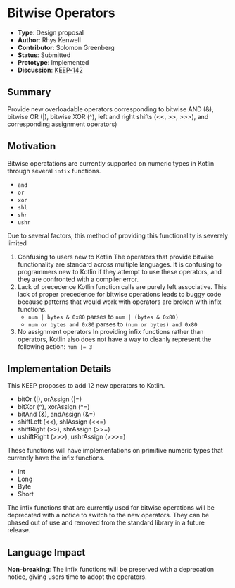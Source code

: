 # Bitwise Operators

* **Type**: Design proposal
* **Author**: Rhys Kenwell
* **Contributor**: Solomon Greenberg
* **Status**: Submitted
* **Prototype**: Implemented
* **Discussion**: [KEEP-142](https://github.com/Kotlin/KEEP/issues/142)

## Summary
Provide new overloadable operators corresponding to bitwise AND (&), bitwise OR (|), bitwise XOR (^), left and right shifts (<<, >>, >>>), and corresponding assignment operators)

## Motivation
Bitwise operatations are currently supported on numeric types in Kotlin through several `infix` functions.
* `and`
* `or`
* `xor`
* `shl`
* `shr`
* `ushr`

Due to several factors, this method of providing this functionality is severely limited
1. Confusing to users new to Kotlin
	The operators that provide bitwise functionality are standard across multiple languages. It is confusing to programmers new to Kotlin if they attempt to use these operators, and they are confronted with a compiler error.
2. Lack of precedence
	Kotlin function calls are purely left associative. This lack of proper precedence for bitwise operations leads to buggy code because patterns that would work with operators are broken with infix functions.
	* `num | bytes & 0x80` parses to `num | (bytes & 0x80)`
	* `num or bytes and 0x80` parses to `(num or bytes) and 0x80`
3. No assignment operators
	In providing infix functions rather than operators, Kotlin also does not have a way to cleanly represent the following action: `num |= 3`


## Implementation Details

This KEEP proposes to add 12 new operators to Kotlin.

* bitOr (|), orAssign (|=)
* bitXor (^), xorAssign (^=)
* bitAnd (&), andAssign (&=)
* shiftLeft (<<), shlAssign (<<=)
* shiftRight (>>), shrAssign (>>=)
* ushiftRight (>>>), ushrAssign (>>>=)

These functions will have implementations on primitive numeric types that currently have the infix functions.
* Int
* Long
* Byte
* Short

The infix functions that are currently used for bitwise operations will be deprecated with a notice to switch to the new operators. They can be phased out of use and removed from the standard library in a future release.

## Language Impact

**Non-breaking**: The infix functions will be preserved with a deprecation notice, giving users time to adopt the operators. 
